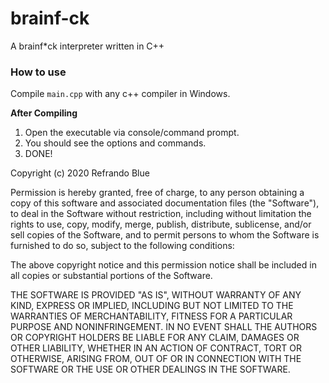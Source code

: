 # brainf-ck  
A brainf*ck interpreter written in C++

### How to use
Compile `main.cpp` with any c++ compiler in Windows.  

**After Compiling**  
1. Open the executable via console/command prompt.  
2. You should see the options and commands.  
3. DONE!

Copyright (c) 2020 Refrando Blue

Permission is hereby granted, free of charge, to any person obtaining a copy
of this software and associated documentation files (the "Software"), to deal
in the Software without restriction, including without limitation the rights
to use, copy, modify, merge, publish, distribute, sublicense, and/or sell
copies of the Software, and to permit persons to whom the Software is
furnished to do so, subject to the following conditions:

The above copyright notice and this permission notice shall be included in all
copies or substantial portions of the Software.

THE SOFTWARE IS PROVIDED "AS IS", WITHOUT WARRANTY OF ANY KIND, EXPRESS OR
IMPLIED, INCLUDING BUT NOT LIMITED TO THE WARRANTIES OF MERCHANTABILITY,
FITNESS FOR A PARTICULAR PURPOSE AND NONINFRINGEMENT. IN NO EVENT SHALL THE
AUTHORS OR COPYRIGHT HOLDERS BE LIABLE FOR ANY CLAIM, DAMAGES OR OTHER
LIABILITY, WHETHER IN AN ACTION OF CONTRACT, TORT OR OTHERWISE, ARISING FROM,
OUT OF OR IN CONNECTION WITH THE SOFTWARE OR THE USE OR OTHER DEALINGS IN THE
SOFTWARE.
